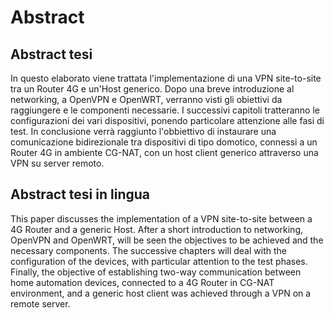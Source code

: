 # Abstract

## Abstract tesi

<!--
In questo elaborato saranno esposte le principali fasi di un progetto volto all'implementazione di una VPN site-to-site attraverso una connessione radiomobile per conto dell'azienda Esse-ti S.r.l. Dopo un’analisi delle specifiche di progetto e dell'hardware a disposizione, sarà proposta la topologia di rete che, assieme ad una suite VPN, potrà realizzare l'obiettivo prefissato. Successivamente verranno trattati i principali elementi di networking che permetteranno di capire i fondamentali su cui si basa la comunicazione tra dispositivi attraverso Global Internet. In secondo luogo, verranno analizzate le caratteristiche del design di rete adottato, verificando nel dettaglio le configurazioni adottate per la VPN e i dispositivi coinvolti.  
-->

<!-- LTex: language=it -->
In questo elaborato viene trattata l'implementazione di una VPN site-to-site tra un Router 4G e un'Host generico.
Dopo una breve introduzione al networking, a OpenVPN e OpenWRT, verranno visti gli obiettivi da raggiungere e le componenti necessarie. I successivi capitoli tratteranno le configurazioni dei vari dispositivi, ponendo particolare attenzione alle fasi di test.
In conclusione verrà raggiunto l'obbiettivo di instaurare una comunicazione bidirezionale tra dispositivi di tipo domotico, connessi a un Router 4G in ambiente CG-NAT, con un host client generico attraverso una VPN su server remoto.

## Abstract tesi in lingua
<!-- LTex: language=en-GB -->

This paper discusses the implementation of a VPN site-to-site between a 4G Router and a generic Host.
After a short introduction to networking, OpenVPN and OpenWRT, will be seen the objectives to be achieved and the necessary components.
The successive chapters will deal with the configuration of the devices, with particular attention to the test phases.
Finally, the objective of establishing two-way communication between home automation devices, connected to a 4G Router in CG-NAT environment, and a generic host client was achieved through a VPN on a remote server.
